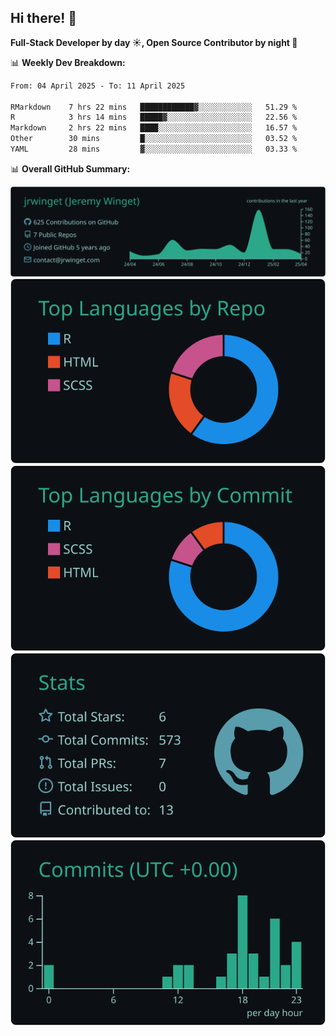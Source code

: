 ## Hi there! 👋

**Full-Stack Developer by day ☀️, Open Source Contributor by night 🌙**

📊 **Weekly Dev Breakdown:**
<!--START_SECTION:waka-->

```txt
From: 04 April 2025 - To: 11 April 2025

RMarkdown    7 hrs 22 mins   ████████████▓░░░░░░░░░░░░   51.29 %
R            3 hrs 14 mins   █████▓░░░░░░░░░░░░░░░░░░░   22.56 %
Markdown     2 hrs 22 mins   ████░░░░░░░░░░░░░░░░░░░░░   16.57 %
Other        30 mins         █░░░░░░░░░░░░░░░░░░░░░░░░   03.52 %
YAML         28 mins         ▓░░░░░░░░░░░░░░░░░░░░░░░░   03.33 %
```

<!--END_SECTION:waka-->

📊 **Overall GitHub Summary:**

[![](https://raw.githubusercontent.com/jrwinget/jrwinget/main/profile-summary-card-output/gotham/0-profile-details.svg)](https://github.com/vn7n24fzkq/github-profile-summary-cards)
[![](https://raw.githubusercontent.com/jrwinget/jrwinget/main/profile-summary-card-output/gotham/1-repos-per-language.svg)](https://github.com/vn7n24fzkq/github-profile-summary-cards) [![](https://raw.githubusercontent.com/jrwinget/jrwinget/main/profile-summary-card-output/gotham/2-most-commit-language.svg)](https://github.com/vn7n24fzkq/github-profile-summary-cards)
[![](https://raw.githubusercontent.com/jrwinget/jrwinget/main/profile-summary-card-output/gotham/3-stats.svg)](https://github.com/vn7n24fzkq/github-profile-summary-cards) [![](https://raw.githubusercontent.com/jrwinget/jrwinget/main/profile-summary-card-output/gotham/4-productive-time.svg)](https://github.com/vn7n24fzkq/github-profile-summary-cards)
